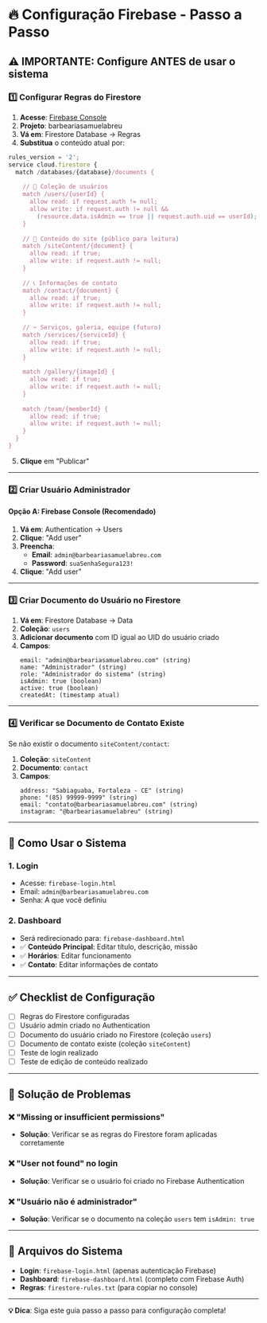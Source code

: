 # 🔥 Configuração Firebase - Passo a Passo

## ⚠️ IMPORTANTE: Configure ANTES de usar o sistema

### 1️⃣ Configurar Regras do Firestore

1. **Acesse**: [Firebase Console](https://console.firebase.google.com/)
2. **Projeto**: barbeariasamuelabreu  
3. **Vá em**: Firestore Database → Regras
4. **Substitua** o conteúdo atual por:

```javascript
rules_version = '2';
service cloud.firestore {
  match /databases/{database}/documents {
    
    // 👥 Coleção de usuários
    match /users/{userId} {
      allow read: if request.auth != null;
      allow write: if request.auth != null && 
        (resource.data.isAdmin == true || request.auth.uid == userId);
    }
    
    // 📝 Conteúdo do site (público para leitura)
    match /siteContent/{document} {
      allow read: if true;
      allow write: if request.auth != null;
    }
    
    // 📞 Informações de contato
    match /contact/{document} {
      allow read: if true;
      allow write: if request.auth != null;
    }
    
    // ✂️ Serviços, galeria, equipe (futuro)
    match /services/{serviceId} {
      allow read: if true;
      allow write: if request.auth != null;
    }
    
    match /gallery/{imageId} {
      allow read: if true;
      allow write: if request.auth != null;
    }
    
    match /team/{memberId} {
      allow read: if true;
      allow write: if request.auth != null;
    }
  }
}
```

5. **Clique** em "Publicar"

---

### 2️⃣ Criar Usuário Administrador

#### Opção A: Firebase Console (Recomendado)

1. **Vá em**: Authentication → Users
2. **Clique**: "Add user"
3. **Preencha**:
   - **Email**: `admin@barbeariasamuelabreu.com`
   - **Password**: `suaSenhaSegura123!`
4. **Clique**: "Add user"

---

### 3️⃣ Criar Documento do Usuário no Firestore

1. **Vá em**: Firestore Database → Data
2. **Coleção**: `users`
3. **Adicionar documento** com ID igual ao UID do usuário criado
4. **Campos**:
   ```
   email: "admin@barbeariasamuelabreu.com" (string)
   name: "Administrador" (string)
   role: "Administrador do sistema" (string)
   isAdmin: true (boolean)
   active: true (boolean)
   createdAt: (timestamp atual)
   ```

---

### 4️⃣ Verificar se Documento de Contato Existe

Se não existir o documento `siteContent/contact`:

1. **Coleção**: `siteContent`
2. **Documento**: `contact`
3. **Campos**:
   ```
   address: "Sabiaguaba, Fortaleza - CE" (string)
   phone: "(85) 99999-9999" (string)
   email: "contato@barbeariasamuelabreu.com" (string)
   instagram: "@barbeariasamuelabreu" (string)
   ```

---

## 🚀 Como Usar o Sistema

### 1. **Login**
- Acesse: `firebase-login.html`
- Email: `admin@barbeariasamuelabreu.com`
- Senha: A que você definiu

### 2. **Dashboard**
- Será redirecionado para: `firebase-dashboard.html`
- ✅ **Conteúdo Principal**: Editar título, descrição, missão
- ✅ **Horários**: Editar funcionamento
- ✅ **Contato**: Editar informações de contato

---

## ✅ Checklist de Configuração

- [ ] Regras do Firestore configuradas
- [ ] Usuário admin criado no Authentication
- [ ] Documento do usuário criado no Firestore (coleção `users`)
- [ ] Documento de contato existe (coleção `siteContent`)
- [ ] Teste de login realizado
- [ ] Teste de edição de conteúdo realizado

---

## 🔧 Solução de Problemas

### ❌ "Missing or insufficient permissions"
- **Solução**: Verificar se as regras do Firestore foram aplicadas corretamente

### ❌ "User not found" no login
- **Solução**: Verificar se o usuário foi criado no Firebase Authentication

### ❌ "Usuário não é administrador"
- **Solução**: Verificar se o documento na coleção `users` tem `isAdmin: true`

---

## 📱 Arquivos do Sistema

- **Login**: `firebase-login.html` (apenas autenticação Firebase)
- **Dashboard**: `firebase-dashboard.html` (completo com Firebase Auth)
- **Regras**: `firestore-rules.txt` (para copiar no console)

---

**💡 Dica**: Siga este guia passo a passo para configuração completa!
